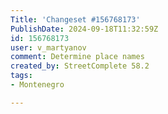 ```yaml
---
Title: 'Changeset #156768173'
PublishDate: 2024-09-18T11:32:59Z
id: 156768173
user: v_martyanov
comment: Determine place names
created_by: StreetComplete 58.2
tags:
- Montenegro

---
```

